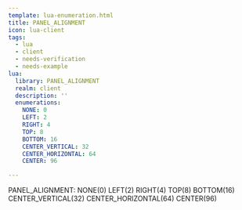 ```yaml
---
template: lua-enumeration.html
title: PANEL_ALIGNMENT
icon: lua-client
tags:
  - lua
  - client
  - needs-verification
  - needs-example
lua:
  library: PANEL_ALIGNMENT
  realm: client
  description: ''
  enumerations:
    NONE: 0
    LEFT: 2
    RIGHT: 4
    TOP: 8
    BOTTOM: 16
    CENTER_VERTICAL: 32
    CENTER_HORIZONTAL: 64
    CENTER: 96

---
```


<div class="lua__search__keywords">
PANEL_ALIGNMENT: NONE(0) LEFT(2) RIGHT(4) TOP(8) BOTTOM(16) CENTER_VERTICAL(32) CENTER_HORIZONTAL(64) CENTER(96)
</div>
